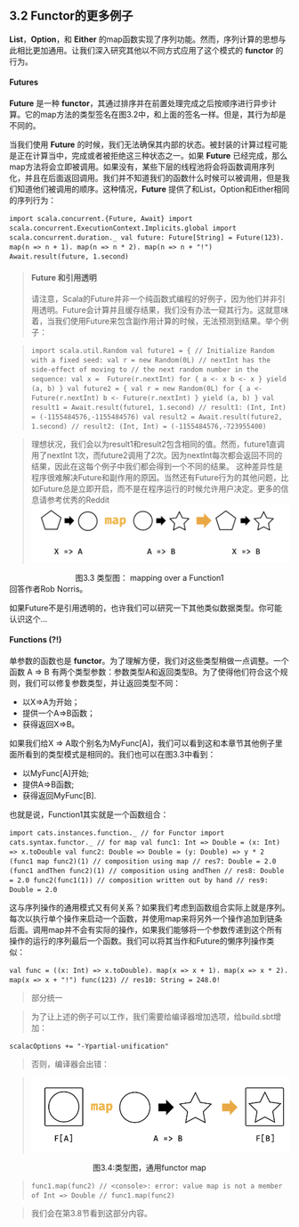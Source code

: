 ## 3.2 Functor的更多例子

**List**，**Option**，和 **Either** 的map函数实现了序列功能。然而，序列计算的思想与此相比更加通用。让我们深入研究其他以不同方式应用了这个模式的 **functor** 的行为。

#### Futures

**Future** 是一种 **functor**，其通过排序并在前置处理完成之后按顺序进行异步计算。它的map方法的类型签名在图3.2中，和上面的签名一样。但是，其行为却是不同的。

当我们使用 **Future** 的时候，我们无法确保其内部的状态。被封装的计算过程可能是正在计算当中，完成或者被拒绝这三种状态之一。如果 **Future** 已经完成，那么map方法将会立即被调用。如果没有，某些下层的线程池将会将函数调用序列化，并且在后面返回调用。我们并不知道我们的函数什么时候可以被调用，但是我们知道他们被调用的顺序。这种情况，**Future** 提供了和List，Option和Either相同的序列行为：

`import scala.concurrent.{Future, Await}
import scala.concurrent.ExecutionContext.Implicits.global
import scala.concurrent.duration._
val future: Future[String] = Future(123).
map(n => n + 1). map(n => n * 2). map(n => n + "!")
Await.result(future, 1.second)`

> #### Future 和引用透明
> 请注意，Scala的Future并非一个纯函数式编程的好例子，因为他们并非引用透明。Future会计算并且缓存结果，我们没有办法一窥其行为。这就意味着，当我们使用Future来包含副作用计算的时候，无法预测到结果。举个例子：

> `import scala.util.Random
val future1 = {
  // Initialize Random with a fixed seed:
  val r = new Random(0L)
// nextInt has the side-effect of moving to // the next random number in the sequence:
  val x =  Future(r.nextInt)
  for {
    a <- x
    b <- x
    } yield (a, b)
}
  val future2 = {
  val r = new Random(0L)
  for {
    a <- Future(r.nextInt) b <- Future(r.nextInt)
    } yield (a, b)
  }
val result1 = Await.result(future1, 1.second)
// result1: (Int, Int) = (-1155484576,-1155484576)
val result2 = Await.result(future2, 1.second)
// result2: (Int, Int) = (-1155484576,-723955400)`

> 理想状况，我们会以为result1和result2包含相同的值。然而，future1直调用了nextInt 1次，而future2调用了2次。因为nextInt每次都会返回不同的结果，因此在这每个例子中我们都会得到一个不同的结果。
这种差异性是程序很难解决Future和副作用的原因。当然还有Future行为的其他问题，比如Future总是立即开启，而不是在程序运行的时候允许用户决定。更多的信息请参考优秀的Reddit
![fig3-3](../../images/fig3-3.png)
<center>图3.3 类型图： mapping over a Function1</center>
回答作者Rob Norris。

如果Future不是引用透明的，也许我们可以研究一下其他类似数据类型。你可能认识这个...

#### Functions (?!)

单参数的函数也是 **functor**。为了理解方便，我们对这些类型稍做一点调整。一个函数 A => B 有两个类型参数：参数类型A和返回类型B。为了使得他们符合这个规则，我们可以修复参数类型，并让返回类型不同：

+ 以X=>A为开始；
+ 提供一个A=>B函数；
+ 获得返回X=>B。

如果我们给X => A取个别名为MyFunc[A]，我们可以看到这和本章节其他例子里面所看到的类型模式是相同的。我们也可以在图3.3中看到：

+ 以MyFunc[A]开始;
+ 提供A=>B函数;
+ 获得返回MyFunc[B].

也就是说，Function1其实就是一个函数组合：

`import cats.instances.function._ // for Functor import cats.syntax.functor._ // for map
val func1: Int => Double = (x: Int) => x.toDouble
val func2: Double => Double =
  (y: Double) => y * 2
(func1 map func2)(1) // composition using map // res7: Double = 2.0
(func1 andThen func2)(1) // composition using andThen // res8: Double = 2.0
func2(func1(1)) // composition written out by hand // res9: Double = 2.0`

这与序列操作的通用模式又有何关系？如果我们考虑到函数组合实际上就是序列。每次以执行单个操作来启动一个函数，并使用map来将另外一个操作追加到链条后面。调用map并不会有实际的操作，如果我们能够将一个参数传递到这个所有操作的运行的序列最后一个函数。我们可以将其当作和Future的懒序列操作类似：

`val func =
((x: Int) => x.toDouble).
map(x => x + 1). map(x => x * 2). map(x => x + "!")
func(123)
// res10: String = 248.0!`

> 部分统一

>为了让上述的例子可以工作，我们需要给编译器增加选项，给build.sbt增加：

`scalacOptions += "-Ypartial-unification"`

> 否则，编译器会出错：

> ![fig3-4](../../images/fig3-4.png)
<center>图3.4:类型图，通用functor map</center>

> `func1.map(func2)
// <console>: error: value map is not a member of Int => Double // func1.map(func2)`

> 我们会在第3.8节看到这部分内容。

























#
